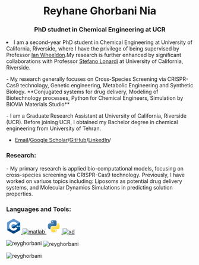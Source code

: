 <h1 align="center">Reyhane Ghorbani Nia</h1>
<h3 align="center"> PhD studnet in Chemical Engineering at UCR </h3>
<src="https://images.immediate.co.uk/production/volatile/sites/4/2019/12/GettyImages-543487956-edit-57a87fb.jpg?quality=90&resize=460,306".

- I am a second-year PhD student in Chemical Engineering at University of California, Riverside, where I have the privilege of being supervised by Professor [Ian Wheeldon](https://scholar.google.com/citations?user=[https://scholar.google.com/citations?hl=en&user=ADvvggYAAAAJ&view_op=list_works&sortby=pubdate]).My research is further enhanced by significant collaborations with Professor [Stefano Lonardi](https://scholar.google.com/citations?user=[https://scholar.google.com/citations?hl=en&user=T1tFq2MAAAAJ&view_op=list_works&sortby=pubdate]) at University of California, Riverside.<p>

<p>- My research generally focuses on Cross-Species Screening via CRISPR-Cas9 technology, Genetic engineering, Metabolic Engineering and Synthetic Biology. 
**Conjugated systems for drug delivery, Modeling of Biotechnology processes, Python for Chemical Engineers, Simulation by BIOVIA Materials Studio**</p>

<p>- I am a Graduate Research Assistant at University of California, Riverside (UCR). Before joining UCR, I obtained my Bachelor degree in chemical engineering from University of Tehran.</p>
  
- [Email](mailto:reyhane.ghorbani99@gmail.com)/[Google Scholar](https://scholar.google.com/citations?hl=en&user=M4qM9-YAAAAJ)/[GitHub](https://github.com/reyghorbani)/[LinkedIn](https://www.linkedin.com/in/reyhane-ghorbani-75a673286/?trk=people-guest_people_search-card)/


<h3 align="left">Research:</h3>
- My primary research is applied bio-computational models, focusing on cross-species screening via CRISPR-Cas9 technology. Previously, I have worked on variuos topics including: Liposoms as potential drug delivery systems, and Molecular Dynamics Simulations in predicting solution properties. 

<h3 align="left">Languages and Tools:</h3>
<p align="left"> <a href="https://www.w3schools.com/cpp/" target="_blank" rel="noreferrer"> <img src="https://raw.githubusercontent.com/devicons/devicon/master/icons/cplusplus/cplusplus-original.svg" alt="cplusplus" width="40" height="40"/> </a> <a href="https://www.mathworks.com/" target="_blank" rel="noreferrer"> <img src="https://upload.wikimedia.org/wikipedia/commons/2/21/Matlab_Logo.png" alt="matlab" width="40" height="40"/> </a> <a href="https://www.python.org" target="_blank" rel="noreferrer"> <img src="https://raw.githubusercontent.com/devicons/devicon/master/icons/python/python-original.svg" alt="python" width="40" height="40"/> </a> <a href="https://www.adobe.com/products/xd.html" target="_blank" rel="noreferrer"> <img src="https://cdn.worldvectorlogo.com/logos/adobe-xd.svg" alt="xd" width="40" height="40"/> </a> </p>

<p><img align="left" src="https://github-readme-stats.vercel.app/api/top-langs?username=reyghorbani&show_icons=true&locale=en&layout=compact" alt="reyghorbani" /></p>

<p>&nbsp;<img align="center" src="https://github-readme-stats.vercel.app/api?username=reyghorbani&show_icons=true&locale=en" alt="reyghorbani" /></p>

<p><img align="center" src="https://github-readme-streak-stats.herokuapp.com/?user=reyghorbani&" alt="reyghorbani" /></p>

